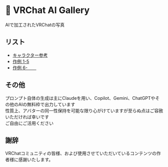 # 🎨 VRChat AI Gallery

AIで加工されたVRChatの写真  


## リスト
- [キャラクター参考](CharacterSheets.md)
- [作例 1-5](List1-5.md)
- [作例 6-　　](List6-10.md)

## その他

プロンプト自体の生成は主にClaudeを用い、Copilot、Gemini、ChatGPTやその他のAIの無料枠で出力しています  
性質上、アバターの同一性保持を可能な限り心がけていますが至らぬ点はご容赦いただければ幸いです  
ご自由にご活用ください


## 謝辞

VRChatコミュニティの皆様、および使用させていただいているコンテンツの作者様に感謝いたします。
